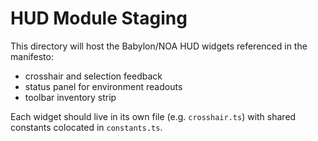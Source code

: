 # HUD Module Staging

This directory will host the Babylon/NOA HUD widgets referenced in the manifesto:

- crosshair and selection feedback
- status panel for environment readouts
- toolbar inventory strip

Each widget should live in its own file (e.g. `crosshair.ts`) with shared constants colocated in `constants.ts`.
